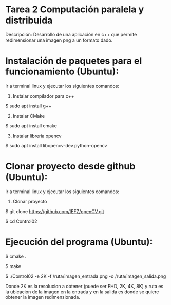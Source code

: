 Tarea 2 Computación paralela y distribuida
=====================

Descripción: Desarrollo de una aplicación en c++ que permite redimensionar una imagen png a un formato dado.

Instalación de paquetes para el funcionamiento (Ubuntu):
=====================

Ir a terminal linux y ejecutar los siguientes comandos:

1. Instalar compilador para c++

$ sudo apt install g++

2. Instalar CMake

$ sudo apt install cmake

3. Instalar libreria opencv

$ sudo apt install libopencv-dev python-opencv

Clonar proyecto desde github (Ubuntu):
====================

Ir a terminal linux y ejecutar los siguientes comandos:

1. Clonar proyecto

$ git clone https://github.com/IEFZ/openCV.git

$ cd Control02

Ejecución del programa (Ubuntu):
====================

$ cmake .

$ make

$ ./Control02 -e 2K -f /ruta/imagen_entrada.png -o /ruta/imagen_salida.png

Donde 2K es la resolucion a obtener (puede ser FHD, 2K, 4K, 8K) y ruta es la ubicacion de la imagen en la entrada y en la salida es donde se quiere obtener la imagen redimensionada.
